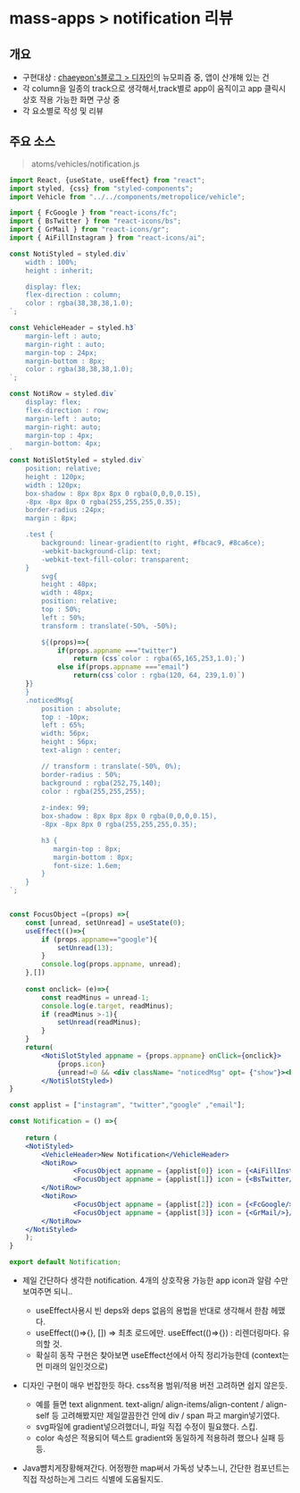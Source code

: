 # mass-apps > notification 리뷰

## 개요
- 구현대상 : [chaeyeon's블로그 > 디자인](https://chaeyeon-chaeyeon.tistory.com/37)의 뉴모피즘 중, 앱이 산개해 있는 건
- 각 column을 일종의 track으로 생각해서,track별로 app이 움직이고 app 클릭시 상호 작용 가능한 화면 구상 중
- 각 요소별로 작성 및 리뷰



## 주요 소스

> atoms/vehicles/notification.js
```jsx
import React, {useState, useEffect} from "react";
import styled, {css} from "styled-components";
import Vehicle from "../../components/metropolice/vehicle";

import { FcGoogle } from "react-icons/fc";
import { BsTwitter } from "react-icons/bs";
import { GrMail } from "react-icons/gr";
import { AiFillInstagram } from "react-icons/ai";

const NotiStyled = styled.div`
    width : 100%;
    height : inherit;

    display: flex;
    flex-direction : column;
    color : rgba(38,38,38,1.0);
`;

const VehicleHeader = styled.h3`
    margin-left : auto;
    margin-right : auto;
    margin-top : 24px;
    margin-bottom : 8px;
    color : rgba(38,38,38,1.0);
`;

const NotiRow = styled.div`
    display: flex;
    flex-direction : row;
    margin-left : auto;
    margin-right: auto;
    margin-top : 4px;
    margin-bottom: 4px;
`
const NotiSlotStyled = styled.div`
    position: relative;
    height : 120px;
    width : 120px;
    box-shadow : 8px 8px 8px 0 rgba(0,0,0,0.15),
    -8px -8px 8px 0 rgba(255,255,255,0.35);
    border-radius :24px;
    margin : 8px;

    .test {
        background: linear-gradient(to right, #fbcac9, #8ca6ce);
        -webkit-background-clip: text;
        -webkit-text-fill-color: transparent;
    }
        svg{
        height : 48px;
        width : 48px;
        position: relative;
        top : 50%;
        left : 50%;
        transform : translate(-50%, -50%);

        ${(props)=>{
            if(props.appname ==="twitter")
                return (css`color : rgba(65,165,253,1.0);`)
            else if(props.appname ==="email") 
                return(css`color : rgba(120, 64, 239,1.0)`)
    }}
    }
    .noticedMsg{
        position : absolute;
        top : -10px;
        left : 65%;
        width: 56px;
        height : 56px;
        text-align : center;

        // transform : translate(-50%, 0%);
        border-radius : 50%;
        background : rgba(252,75,140);
        color : rgba(255,255,255);
        
        z-index: 99;
        box-shadow : 8px 8px 8px 0 rgba(0,0,0,0.15),
        -8px -8px 8px 0 rgba(255,255,255,0.35);

        h3 {
           margin-top : 8px;
           margin-bottom : 8px;
           font-size: 1.6em;
        }
    }
`;   


const FocusObject =(props) =>{ 
    const [unread, setUnread] = useState(0);
    useEffect(()=>{
        if (props.appname=="google"){
            setUnread(13);
        }
        console.log(props.appname, unread);
    },[])
    
    const onclick= (e)=>{
        const readMinus = unread-1;
        console.log(e.target, readMinus);
        if (readMinus >-1){
            setUnread(readMinus);
        }
    }
    return(
        <NotiSlotStyled appname = {props.appname} onClick={onclick}>
            {props.icon}
            {unread!=0 && <div className= "noticedMsg" opt= {"show"}><h3>{unread}</h3></div>}
        </NotiSlotStyled>)
}

const applist = ["instagram", "twitter","google" ,"email"];

const Notification = () =>{
    
    return (
    <NotiStyled>
        <VehicleHeader>New Notification</VehicleHeader>
        <NotiRow>
                <FocusObject appname = {applist[0]} icon = {<AiFillInstagram />}/>
                <FocusObject appname = {applist[1]} icon = {<BsTwitter/>}/>
        </NotiRow>
        <NotiRow>
                <FocusObject appname = {applist[2]} icon = {<FcGoogle/>}/>
                <FocusObject appname = {applist[3]} icon = {<GrMail/>}/>
        </NotiRow>
    </NotiStyled>
    );
}

export default Notification;
```

- 제일 간단하다 생각한 notification. 4개의 상호작용 가능한 app icon과 알람 수만 보여주면 되니.. 
  - useEffect사용시 빈 deps와 deps 없음의 용법을 반대로 생각해서 한참 헤맸다. 
  - useEffect(()=>{}, []) => 최초 로드에만. useEffect(()=>{}) : 리렌더링마다. 유의할 것.
  - 확실히 동작 구현은 찾아보면 useEffect선에서 아직 정리가능한데 (context는 먼 미래의 일인것으로)

- 디자인 구현이 매우 번잡한듯 하다. css적용 범위/적용 버전 고려하면 쉽지 않은듯.
  - 예를 들면 text alignment. text-align/ align-items/align-content / align-self 등 고려해봤지만 제일깔끔한건 안에 div / span 파고 margin넣기였다.
  - svg파일에 gradient넣으려했더니, 파일 직접 수정이 필요했다. 스킵.
  - color 속성은 적용되어 텍스트 gradient와 동일하게 적용하려 했으나 실패 등등.

- Java뺨치게장황해져간다. 어정쩡한 map써서 가독성 낮추느니, 간단한 컴포넌트는 직접 작성하는게 그리드 식별에 도움될지도.
